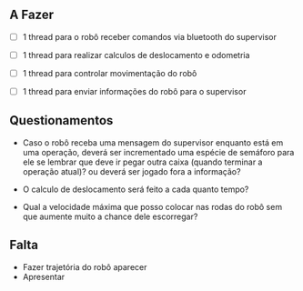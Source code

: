 ## A Fazer
- [ ] 1 thread para o robô receber comandos via bluetooth do supervisor
- [ ] 1 thread para realizar calculos de deslocamento e odometria
- [ ] 1 thread para controlar movimentação do robô
- [ ] 1 thread para enviar informações do robô para o supervisor


## Questionamentos
- Caso o robô receba uma mensagem do supervisor enquanto está em uma operação, deverá ser incrementado uma espécie de semáforo para ele se lembrar que deve ir pegar outra caixa (quando terminar a operação atual)? ou deverá ser jogado fora a informação?

- O calculo de deslocamento será feito a cada quanto tempo?

- Qual a velocidade máxima que posso colocar nas rodas do robô sem que aumente muito a chance dele escorregar?



## Falta
- Fazer trajetória do robô aparecer
- Apresentar 